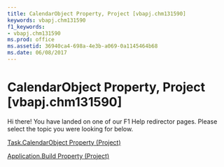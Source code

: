 ```yaml
---
title: CalendarObject Property, Project [vbapj.chm131590]
keywords: vbapj.chm131590
f1_keywords:
- vbapj.chm131590
ms.prod: office
ms.assetid: 36940ca4-698a-4e3b-a069-0a1145464b68
ms.date: 06/08/2017
---
```



# CalendarObject Property, Project [vbapj.chm131590]

Hi there! You have landed on one of our F1 Help redirector pages. Please select the topic you were looking for below.

[Task.CalendarObject Property (Project)](http://msdn.microsoft.com/library/7233555c-9535-ed2b-37ad-cceecf730c98%28Office.15%29.aspx)

[Application.Build Property (Project)](http://msdn.microsoft.com/library/26a8b2d9-0af9-9ec6-ed02-e52229214ce1%28Office.15%29.aspx)


